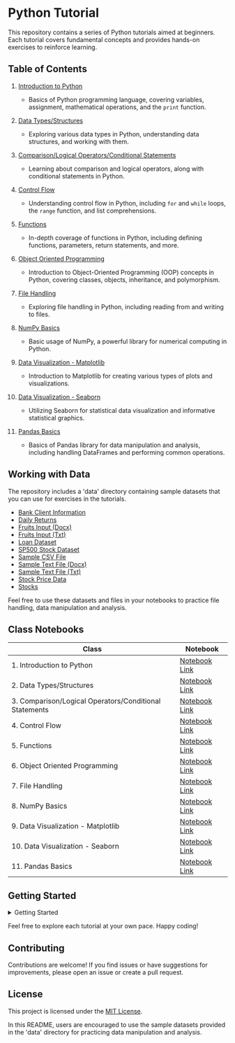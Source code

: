 # Python Tutorial

This repository contains a series of Python tutorials aimed at beginners. Each tutorial covers fundamental concepts and provides hands-on exercises to reinforce learning.



## Table of Contents

1. [Introduction to Python](#1-introduction-to-python)
   - Basics of Python programming language, covering variables, assignment, mathematical operations, and the `print` function.

2. [Data Types/Structures](#2-data-types-structures)
   - Exploring various data types in Python, understanding data structures, and working with them.

3. [Comparison/Logical Operators/Conditional Statements](#3-comparison-logical-operators-condi)
   - Learning about comparison and logical operators, along with conditional statements in Python.

4. [Control Flow](#4-control-flow)
   - Understanding control flow in Python, including `for` and `while` loops, the `range` function, and list comprehensions.

5. [Functions](#5-functions)
   - In-depth coverage of functions in Python, including defining functions, parameters, return statements, and more.

6. [Object Oriented Programming](#6-data-structures)
   - Introduction to Object-Oriented Programming (OOP) concepts in Python, covering classes, objects, inheritance, and polymorphism.

7. [File Handling](#7-file-handling)
   - Exploring file handling in Python, including reading from and writing to files.

8. [NumPy Basics](#8-exception-handling)
   - Basic usage of NumPy, a powerful library for numerical computing in Python.

9. [Data Visualization - Matplotlib](#9-modules-and-packages)
   - Introduction to Matplotlib for creating various types of plots and visualizations.

10. [Data Visualization - Seaborn](#10-introduction-to-object-oriented-programming)
    - Utilizing Seaborn for statistical data visualization and informative statistical graphics.

11. [Pandas Basics](#10-introduction-to-object-oriented-programming)
    - Basics of Pandas library for data manipulation and analysis, including handling DataFrames and performing common operations.



## Working with Data

The repository includes a 'data' directory containing sample datasets that you can use for exercises in the tutorials.

- [Bank Client Information](data/bank_client_information.csv)
- [Daily Returns](data/daily_returns.csv)
- [Fruits Input (Docx)](data/fruits_input.docx)
- [Fruits Input (Txt)](data/fruits_input.txt)
- [Loan Dataset](data/Loan_prediction_dataset.csv)
- [SP500 Stock Dataset](data/S_P500_Stock_Data.csv)
- [Sample CSV File](data/sample_csv_file.csv)
- [Sample Text File (Docx)](data/sample_text_file.docx)
- [Sample Text File (Txt)](data/sample_text_file.txt)
- [Stock Price Data](data/stock_price_data.csv)
- [Stocks](data/stocks.csv)

Feel free to use these datasets and files in your notebooks to practice file handling, data manipulation and analysis.


## Class Notebooks

| Class | Notebook |
|-------|----------|
| 1. Introduction to Python | [Notebook Link](notebooks/1_Variables_Assignment_Math_Operations_Precedence_and_Print_Get.ipynb) |
| 2. Data Types/Structures | [Notebook Link](notebooks/2_Data_Types.ipynb) |
| 3. Comparison/Logical Operators/Conditional Statements | [Notebook Link](notebooks/3_Comparison_Logical_Operators_Conditional_Statements.ipynb) |
| 4. Control Flow | [Notebook Link](notebooks/4_For_While_Loops_Range_List_Comprehension.ipynb) |
| 5. Functions | [Notebook Link](notebooks/5_Functions.ipynb) |
| 6. Object Oriented Programming | [Notebook Link](notebooks/6_Object_Oriented_Programming.ipynb) |
| 7. File Handling | [Notebook Link](notebooks/7_File_Handling.ipynb) |
| 8. NumPy Basics | [Notebook Link](notebooks/8_NumPy_Basics.ipynb) |
| 9. Data Visualization - Matplotlib | [Notebook Link](notebooks/9_Data_Visualization_with_matplotlib.ipynb) |
| 10. Data Visualization - Seaborn | [Notebook Link](notebooks/10_Data_Visualization_with_Seaborn.ipynb) |
| 11. Pandas Basics | [Notebook Link](notebooks/11_Python_Libraries_for_Data_Analysis_Pandas.ipynb) |

## Getting Started

<details>
<summary>Getting Started</summary>

To run the examples, make sure you have Python installed. Clone this repository and navigate to the specific tutorial directory to access code samples and exercises.

```bash
git clone https://github.com/your-username/python-tutorial.git
cd python-tutorial/2-getting-started
python hello_world.py
```
</details>


Feel free to explore each tutorial at your own pace. Happy coding!

## Contributing
Contributions are welcome! If you find issues or have suggestions for improvements, please open an issue or create a pull request.

## License
This project is licensed under the [MIT License](/LICENSE.md).


In this README, users are encouraged to use the sample datasets provided in the 'data' directory for practicing data manipulation and analysis.
